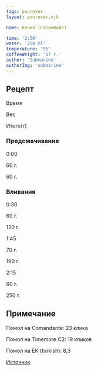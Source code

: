 ```yaml
---
tags: pourover
layout: pourover.njk

name: Кения (Гатомбойя)

time: '2:50'
water: '250 ml'
temperature: '95'
coffeeWeight: '17 г.'
author: 'Submarine'
authorImg: 'submarine'
---
```


## Рецепт


<div class="time-line">

Время

Вес

Итого(г)

</div>

### Предсмачивание

<div class="time-line">

0:00

60 г.

60 г.

</div>


### Вливания

<div class="time-line">

0:30

60 г.

120 г.

</div>

<div class="time-line">

1:45

70 г.

190 г.

</div>

<div class="time-line">

2:15

60 г.

250 г.

</div>


<div class="info-warm">

## Примечание

Помол на Comandante: 23 клика

Помол на Timemore C2: 19 кликов

Помол на ЕК (turkish): 8,3

[Источник](https://rb.coffee/product-card/kenya_gatomboya)
</div>


